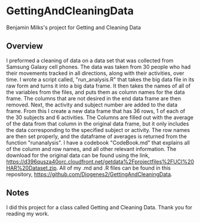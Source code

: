 # GettingAndCleaningData
Benjamin Milks's project for Getting and Cleaning Data
## Overview

I preformed a cleaning of data on a data set that was collected from Samsung Galaxy cell phones. The data was taken from 30 people who had their movements tracked in all directions, along with their activities, over time. I wrote a script called, "run_analysis.R" that takes the big data file in its raw form and turns it into a big data frame. It then takes the names of all of the variables from the files, and puts them as column names for the data frame. The columns that are not desired in the end data frame are then removed. Next, the activity and subject number are added to the data frame. From this I create a new data frame that has 36 rows, 1 of each of the 30 subjects and  6 activities. The Columns are filled out with the average of the data from that column in the original data frame, but it only includes the data corresponding to the specified subject or activity. The row names are then set properly, and the dataframe of averages is returned from the function "runanalysis". I have a codebook "CodeBook.md" that explains all of the column and row names, and all other relevant information. The download for the original data can be found using the link, https://d396qusza40orc.cloudfront.net/getdata%2Fprojectfiles%2FUCI%20HAR%20Dataset.zip. All of my .md and .R files can be found in this repository, https://github.com/Diogenes2/GettingAndCleaningData.

## Notes

I did this project for a class called Getting and Cleaning Data. Thank you for reading my work. 
